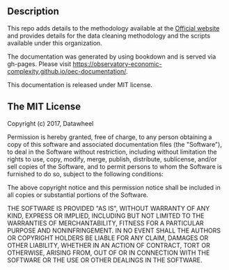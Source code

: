 ## Description

This repo adds details to the methodology available at the [Official website](http://atlas.media.mit.edu/en/) and provides details for the data cleaning methodology and the scripts available under this organization.

The documentation was generated by using bookdown and is served via gh-pages. Please visit https://observatory-economic-complexity.github.io/oec-documentation/.

This documentation is released under MIT license.

## The MIT License

Copyright (c) 2017, Datawheel

Permission is hereby granted, free of charge, to any person obtaining
a copy of this software and associated documentation files (the
"Software"), to deal in the Software without restriction, including
without limitation the rights to use, copy, modify, merge, publish,
distribute, sublicense, and/or sell copies of the Software, and to
permit persons to whom the Software is furnished to do so, subject to
the following conditions:

The above copyright notice and this permission notice shall be
included in all copies or substantial portions of the Software.

THE SOFTWARE IS PROVIDED "AS IS", WITHOUT WARRANTY OF ANY KIND,
EXPRESS OR IMPLIED, INCLUDING BUT NOT LIMITED TO THE WARRANTIES OF
MERCHANTABILITY, FITNESS FOR A PARTICULAR PURPOSE AND
NONINFRINGEMENT. IN NO EVENT SHALL THE AUTHORS OR COPYRIGHT HOLDERS BE
LIABLE FOR ANY CLAIM, DAMAGES OR OTHER LIABILITY, WHETHER IN AN ACTION
OF CONTRACT, TORT OR OTHERWISE, ARISING FROM, OUT OF OR IN CONNECTION
WITH THE SOFTWARE OR THE USE OR OTHER DEALINGS IN THE SOFTWARE.
